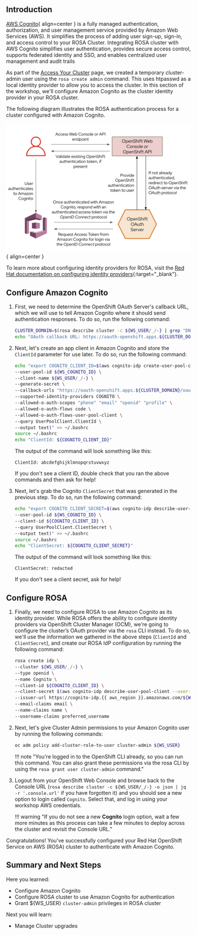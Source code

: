 ## Introduction

[AWS Cognito](https://aws.amazon.com/cognito/){ align=center } is a fully managed authentication, authorization, and user management service provided by Amazon Web Services (AWS). It simplifies the process of adding user sign-up, sign-in, and access control to your ROSA Cluster.
Integrating ROSA cluster with AWS Cognito simplifies user authentication, provides secure access control, supports federated identity and SSO, and enables centralized user management and audit trails

As part of the [Access Your Cluster](../../100-setup/3-access-cluster/) page, we created a temporary cluster-admin user using the `rosa create admin` command. This uses htpasswd as a local identity provider to allow you to access the cluster. In this section of the workshop, we'll configure Amazon Cognito as the cluster identity provider in your ROSA cluster.

The following diagram illustrates the ROSA authentication process for a cluster configured with Amazon Cognito. 

![Flow chart illustrating the ROSA authentication process for a cluster configured with Amazon Cognito](../assets/images/rosa_idp_cognito.png){ align=center }

To learn more about configuring identity providers for ROSA, visit the [Red Hat documentation on configuring identity providers](https://docs.openshift.com/rosa/rosa_install_access_delete_clusters/rosa-sts-config-identity-providers.html){:target="_blank"}.

## Configure Amazon Cognito

1. First, we need to determine the OpenShift OAuth Server's callback URL, which we will use to tell Amazon Cognito where it should send authentication responses. To do so, run the following command:

    ```bash
    CLUSTER_DOMAIN=$(rosa describe cluster -c ${WS_USER/_/-} | grep "DNS" | grep -oE '\S+.openshiftapps.com')
    echo "OAuth callback URL: https://oauth-openshift.apps.${CLUSTER_DOMAIN}/oauth2callback/Cognito"
    ```

1. Next, let's create an app client in Amazon Cognito and store the `ClientId` parameter for use later. To do so, run the following command:

    ```bash
    echo "export COGNITO_CLIENT_ID=$(aws cognito-idp create-user-pool-client \
    --user-pool-id ${WS_COGNITO_ID} \
    --client-name ${WS_USER/_/-} \
    --generate-secret \
    --callback-urls "https://oauth-openshift.apps.${CLUSTER_DOMAIN}/oauth2callback/Cognito" \
    --supported-identity-providers COGNITO \
    --allowed-o-auth-scopes "phone" "email" "openid" "profile" \
    --allowed-o-auth-flows code \
    --allowed-o-auth-flows-user-pool-client \
    --query UserPoolClient.ClientId \
    --output text)" >> ~/.bashrc
    source ~/.bashrc
    echo "ClientId: ${COGNITO_CLIENT_ID}"
    ```

    The output of the command will look something like this:

    ```{.text, .no-copy}
    ClientId: abcdefghijklmnopqrstuvwxyz
    ```

    If you don't see a client ID, double check that you ran the above commands and then ask for help!

1. Next, let's grab the Cognito `ClientSecret` that was generated in the previous step. To do so, run the following command:

    ```bash
    echo "export COGNITO_CLIENT_SECRET=$(aws cognito-idp describe-user-pool-client \
    --user-pool-id ${WS_COGNITO_ID} \
    --client-id ${COGNITO_CLIENT_ID} \
    --query UserPoolClient.ClientSecret \
    --output text)" >> ~/.bashrc
    source ~/.bashrc
    echo "ClientSecret: ${COGNITO_CLIENT_SECRET}"
    ```

    The output of the command will look something like this:

    ```{.text, .no-copy}
    ClientSecret: redacted
    ```

    If you don't see a client secret, ask for help!

## Configure ROSA

1. Finally, we need to configure ROSA to use Amazon Cognito as its identity provider. While ROSA offers the ability to configure identity providers via OpenShift Cluster Manager (OCM), we're going to configure the cluster’s OAuth provider via the `rosa` CLI instead. To do so, we'll use the information we gathered in the above steps (`ClientId` and `ClientSecret`), and create our ROSA IdP configuration by running the following command: 

    ```bash
    rosa create idp \
    --cluster ${WS_USER/_/-} \
    --type openid \
    --name Cognito \
    --client-id ${COGNITO_CLIENT_ID} \
    --client-secret $(aws cognito-idp describe-user-pool-client --user-pool-id ${WS_COGNITO_ID} --client-id ${COGNITO_CLIENT_ID} --query UserPoolClient.ClientSecret --output text) \
    --issuer-url https://cognito-idp.{{ aws_region }}.amazonaws.com/${WS_COGNITO_ID} \
    --email-claims email \
    --name-claims name \
    --username-claims preferred_username
    ```

1. Next, let's give Cluster Admin permissions to your Amazon Cognito user by running the following commands:

    ```bash
    oc adm policy add-cluster-role-to-user cluster-admin ${WS_USER}
    ```

    !!! note "You're logged in to the OpenShift CLI already, so you can run this command. You can also grant these permissions via the rosa CLI by using the `rosa grant user cluster-admin` command."

1. Logout from your OpenShift Web Console and browse back to the Console URL (`rosa describe cluster -c ${WS_USER/_/-} -o json | jq -r '.console.url'` if you have forgotten it) and you should see a new option to login called `Cognito`. Select that, and log in using your workshop AWS credentials.

    !!! warning "If you do not see a new **Cognito** login option, wait a few more minutes as this process can take a few minutes to deploy across the cluster and revisit the Console URL."

Congratulations! You've successfully configured your Red Hat OpenShift Service on AWS (ROSA) cluster to authenticate with Amazon Cognito.

## Summary and Next Steps

Here you learned:

* Configure Amazon Cognito 
* Configure ROSA cluster to use Amazon Cognito for authentication
* Grant ${WS_USER} `cluster-admin` privileges in ROSA cluster

Next you will learn:

* Manage Cluster upgrades

